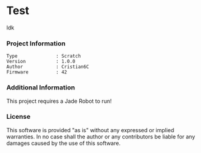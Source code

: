 Test
================

Idk

### Project Information
```
Type              : Scratch
Version           : 1.0.0
Author            : Cristian6C
Firmware          : 42
```

### Additional Information
This project requires a Jade Robot to run!

### License
This software is provided "as is" without any expressed or implied warranties.  In no case shall the author or any contributors be liable for any damages caused by the use of this software.


